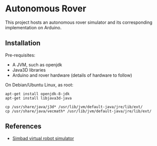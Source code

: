 # Autonomous Rover

This project hosts an autonomous rover simulator and its corresponding implementation on Arduino.

## Installation

Pre-requisites:

* A JVM, such as openjdk
* Java3D libraries
* Arduino and rover hardware (details of hardware to follow)

On Debian/Ubuntu Linux, as root:

```
apt-get install openjdk-8-jdk
apt-get install libjava3d-java

cp /usr/share/java/j3d* /usr/lib/jvm/default-java/jre/lib/ext/
cp /usr/share/java/vecmath* /usr/lib/jvm/default-java/jre/lib/ext/
```

## References

* [Simbad virtual robot simulator](http://simbad.sourceforge.net/)